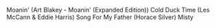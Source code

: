 Moanin' (Art Blakey - Moanin' (Expanded Edition))
Cold Duck Time (Les McCann & Eddie Harris)
Song For  My Father (Horace Silver)
Misty
